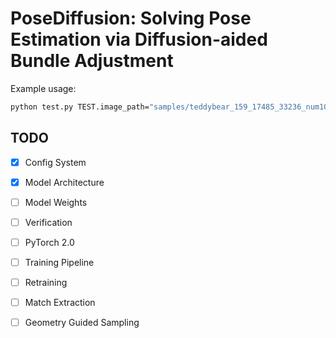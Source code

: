# PoseDiffusion: Solving Pose Estimation via Diffusion-aided Bundle Adjustment

Example usage:

```.bash
python test.py TEST.image_path="samples/teddybear_159_17485_33236_num10"
```

## TODO

- [x] Config System
- [x] Model Architecture
- [ ] Model Weights
- [ ] Verification
- [ ] PyTorch 2.0
- [ ] Training Pipeline
- [ ] Retraining
- [ ] Match Extraction  
- [ ] Geometry Guided Sampling











